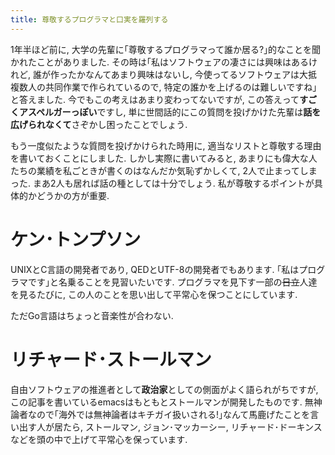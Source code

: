 ```yaml
---
title: 尊敬するプログラマと口実を羅列する
---
```


1年半ほど前に,
大学の先輩に｢尊敬するプログラマって誰か居る?｣的なことを聞かれたことがありました.
その時は｢私はソフトウェアの凄さには興味はあるけれど,
誰が作ったかなんてあまり興味はないし,
今使ってるソフトウェアは大抵複数人の共同作業で作られているので,
特定の誰かを上げるのは難しいですね｣と答えました.
今でもこの考えはあまり変わってないですが,
この答えって**すごくアスペルガーっぽい**ですし,
単に世間話的にこの質問を投げかけた先輩は**話を広げられなくて**さぞかし困ったことでしょう.

もう一度似たような質問を投げかけられた時用に,
適当なリストと尊敬する理由を書いておくことにしました.
しかし実際に書いてみると,
あまりにも偉大な人たちの業績を私ごときが書くのはなんだか気恥ずかしくて,
2人で止まってしまった.
まあ2人も居れば話の種としては十分でしょう.
私が尊敬するポイントが具体的かどうかの方が重要.

# ケン･トンプソン

UNIXとC言語の開発者であり,
QEDとUTF-8の開発者でもあります.
｢私はプログラマです｣と名乗ることを見習いたいです.
プログラマを見下す一部の~~日立~~人達を見るたびに,
この人のことを思い出して平常心を保つことにしています.

ただGo言語はちょっと音楽性が合わない.

# リチャード･ストールマン

自由ソフトウェアの推進者として**政治家**としての側面がよく語られがちですが,
この記事を書いているemacsはもともとストールマンが開発したものです.
無神論者なので｢海外では無神論者はキチガイ扱いされる!｣なんて馬鹿げたことを言い出す人が居たら,
ストールマン, ジョン･マッカーシー, リチャード･ドーキンスなどを頭の中で上げて平常心を保っています.
